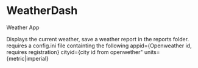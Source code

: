 # WeatherDash
Weather App

Displays the current weather, save a weather report in the reports folder.
requires a config.ini file containting the following
appid={Openweather id, requires registration}
cityid={city id from openwether"
units={metric|imperial}

